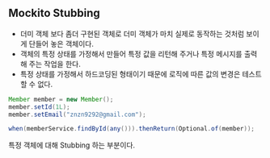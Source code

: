 ## Mockito Stubbing


* 더미 객체 보다 좀더 구현된 객체로 더미 객체가 마치 실제로 동작하는 것처럼 보이게 단들어 놓은 객체이다.
* 객체의 특정 상태를 가정해서 만들어 특정 값을 리턴해 주거나 특정 메시지를 출력해 주는 작업을 한다.
* 특정 상태를 가정해서 하드코딩된 형태이기 때문에 로직에 따른 값의 변경은 테스트 할 수 없다.

```java
Member member = new Member();
member.setId(1L);
member.setEmail("znzn9292@gmail.com");

when(memberService.findById(any())).thenReturn(Optional.of(member));
```
특정 객체에 대해 Stubbing 하는 부분이다.            







